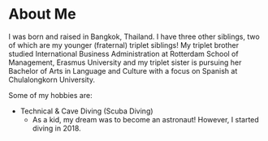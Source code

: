 # About Me

I was born and raised in Bangkok, Thailand. I have three other siblings, two of which are my younger (fraternal) triplet siblings! 
My triplet brother studied International Business Administration at Rotterdam School of Management, Erasmus University 
and my triplet sister is pursuing her Bachelor of Arts in Language and Culture with a focus on Spanish at Chulalongkorn 
University.


Some of my hobbies are:

* Technical & Cave Diving (Scuba Diving)
  * As a kid, my dream was to become an astronaut! However, I started diving in 2018. 
